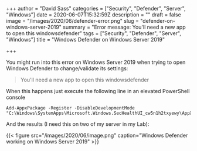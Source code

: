 +++
author = "David Sass"
categories = ["Security", "Defender", "Server", "Windows"]
date = 2020-06-07T15:32:59Z
description = ""
draft = false
image = "/images/2020/06/defender-error.png"
slug = "defender-on-windows-server-2019"
summary = "Error message: You'll need a new app to open this windowsdefender"
tags = ["Security", "Defender", "Server", "Windows"]
title = "Windows Defender on Windows Server 2019"

+++


You might run into this error on Windows Server 2019 when trying to open Windows Defender to change/validate its settings:

> You'll need a new app to open this windowsdefender

When this happens just execute the following line in an elevated PowerShell console

```
Add-AppxPackage -Register -DisableDevelopmentMode "C:\Windows\SystemApps\Microsoft.Windows.SecHealthUI_cw5n1h2txyewy\AppXManifest.xml"
```

And the results (I need this on two of my server in my Lab):

{{< figure src="/images/2020/06/image.png" caption="Windows Defender working on Windows Server 2019" >}}


